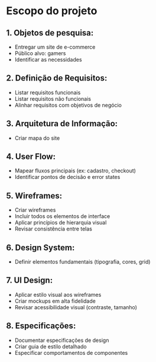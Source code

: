 # Escopo do projeto

## **1. Objetos de pesquisa**:
- Entregar um site de e-commerce
- Público alvo: gamers
- Identificar as necessidades

## **2. Definição de Requisitos**:
- Listar requisitos funcionais
- Listar requisitos não funcionais
- Alinhar requisitos com objetivos de negócio

## **3. Arquitetura de Informação**:
- Criar mapa do site

## **4. User Flow**:
- Mapear fluxos principais (ex: cadastro, checkout)
- Identificar pontos de decisão e error states

## **5. Wireframes**:
- Criar wireframes
- Incluir todos os elementos de interface
- Aplicar princípios de hierarquia visual
- Revisar consistência entre telas

## **6. Design System**:
- Definir elementos fundamentais (tipografia, cores, grid)

## **7. UI Design**:
- Aplicar estilo visual aos wireframes
- Criar mockups em alta fidelidade
- Revisar acessibilidade visual (contraste, tamanho)

## **8. Especificações**:
- Documentar especificações de design
- Criar guia de estilo detalhado
- Especificar comportamentos de componentes


